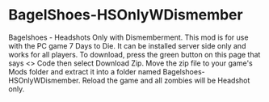 # BagelShoes-HSOnlyWDismember
Bagelshoes - Headshots Only with Dismemberment.
This mod is for use with the PC game 7 Days to Die. It can be installed server side only and works for all players.
To download, press the green button on this page that says <> Code then select Download Zip. Move the zip file to your game's Mods folder and extract it into a folder named Bagelshoes-HSOnlyWDismember. Reload the game and all zombies will be Headshot only.
